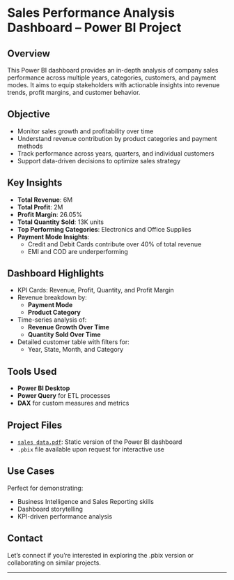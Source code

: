 # Sales Performance Analysis Dashboard – Power BI Project

##  Overview
This Power BI dashboard provides an in-depth analysis of company sales performance across multiple years, categories, customers, and payment modes. It aims to equip stakeholders with actionable insights into revenue trends, profit margins, and customer behavior.

##  Objective
- Monitor sales growth and profitability over time
- Understand revenue contribution by product categories and payment methods
- Track performance across years, quarters, and individual customers
- Support data-driven decisions to optimize sales strategy

##  Key Insights
- **Total Revenue**: 6M  
- **Total Profit**: 2M  
- **Profit Margin**: 26.05%  
- **Total Quantity Sold**: 13K units  
- **Top Performing Categories**: Electronics and Office Supplies  
- **Payment Mode Insights**:
  - Credit and Debit Cards contribute over 40% of total revenue
  - EMI and COD are underperforming

## Dashboard Highlights
- KPI Cards: Revenue, Profit, Quantity, and Profit Margin
- Revenue breakdown by:
  - **Payment Mode**
  - **Product Category**
- Time-series analysis of:
  - **Revenue Growth Over Time**
  - **Quantity Sold Over Time**
- Detailed customer table with filters for:
  - Year, State, Month, and Category

## Tools Used
- **Power BI Desktop**
- **Power Query** for ETL processes
- **DAX** for custom measures and metrics

##  Project Files
- [`sales data.pdf`](./sales%20data.pdf): Static version of the Power BI dashboard  
- `.pbix` file available upon request for interactive use

##  Use Cases
Perfect for demonstrating:
- Business Intelligence and Sales Reporting skills
- Dashboard storytelling
- KPI-driven performance analysis

##  Contact
Let’s connect if you’re interested in exploring the .pbix version or collaborating on similar projects.

---

